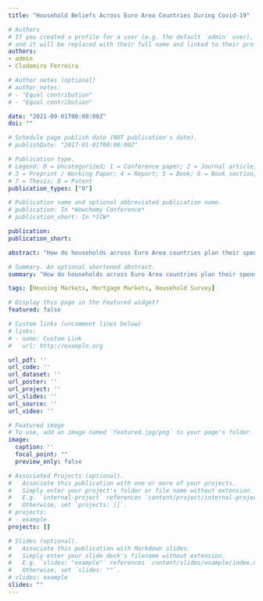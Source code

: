 ```yaml
---
title: "Household Beliefs Across Euro Area Countries During Covid-19"

# Authors
# If you created a profile for a user (e.g. the default `admin` user), write the username (folder name) here 
# and it will be replaced with their full name and linked to their profile.
authors:
- admin
- Clodomiro Ferreira

# Author notes (optional)
# author_notes:
# - "Equal contribution"
# - "Equal contribution"

date: "2021-09-01T00:00:00Z"
doi: ""

# Schedule page publish date (NOT publication's date).
# publishDate: "2017-01-01T00:00:00Z"

# Publication type.
# Legend: 0 = Uncategorized; 1 = Conference paper; 2 = Journal article;
# 3 = Preprint / Working Paper; 4 = Report; 5 = Book; 6 = Book section;
# 7 = Thesis; 8 = Patent
publication_types: ["0"]

# Publication name and optional abbreviated publication name.
# publication: In *Wowchemy Conference*
# publication_short: In *ICW*

publication:
publication_short:

abstract: "How do households across Euro Area countries plan their spending during the covid-19 pandemic? Making use of the Consumption Expectation Survey administered by the European Central Bank, we find that current balance sheets positions, as well as expectations about individual and aggregate variables, play an important role in household planned expenditures in durables. Expectations about both house price growth and inflation shape such plans, and these impacts have been changing during the course of the pandemic. An increase in the number of covid-related deaths in the region where households reside sharply decreases their planned expenditures over the following 12 months. Additionally, we uncover significant heterogeneity across education levels, age, and housing tenure."

# Summary. An optional shortened abstract.
summary: "How do households across Euro Area countries plan their spending during the covid-19 pandemic? Making use of the Consumption Expectation Survey administered by the European Central Bank, we find that current balance sheets positions, as well as expectations about individual and aggregate variables, play an important role in household planned expenditures in durables. Expectations about both house price growth and inflation shape such plans, and these impacts have been changing during the course of the pandemic. An increase in the number of covid-related deaths in the region where households reside sharply decreases their planned expenditures over the following 12 months. Additionally, we uncover significant heterogeneity across education levels, age, and housing tenure."

tags: [Housing Markets, Mortgage Markets, Household Survey]

# Display this page in the Featured widget?
featured: false

# Custom links (uncomment lines below)
# links:
# - name: Custom Link
#   url: http://example.org

url_pdf: ''
url_code: ''
url_dataset: ''
url_poster: ''
url_project: ''
url_slides: ''
url_source: ''
url_video: ''

# Featured image
# To use, add an image named `featured.jpg/png` to your page's folder. 
image:
  caption: ''
  focal_point: ""
  preview_only: false

# Associated Projects (optional).
#   Associate this publication with one or more of your projects.
#   Simply enter your project's folder or file name without extension.
#   E.g. `internal-project` references `content/project/internal-project/index.md`.
#   Otherwise, set `projects: []`.
# projects:
# - example
projects: []

# Slides (optional).
#   Associate this publication with Markdown slides.
#   Simply enter your slide deck's filename without extension.
#   E.g. `slides: "example"` references `content/slides/example/index.md`.
#   Otherwise, set `slides: ""`.
# slides: example
slides: ""
---
```


<!-- <h1>Abstract</h1>

How much do European countries differ in terms of their housing and mortgage markets? I answer this question by making use of the HFCS - an harmonized household survey designed by the ECB. I find that the Loan-to-Value ratio distributions are pretty stable over time, and most notably - and contrary to previous evidence - very similar across countries. Differently, mortgage duration is cyclical and starkly different across countries. These facts are useful to inform models of the housing markets in Europe. -->
